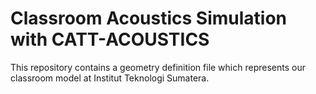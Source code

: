 # Classroom Acoustics Simulation with CATT-ACOUSTICS
This repository contains a geometry definition file which represents our classroom model at Institut Teknologi Sumatera.

